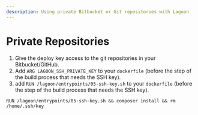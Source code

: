 ```yaml
---
description: Using private Bitbucket or Git repositories with Lagoon
---
```


# Private Repositories

1. Give the deploy key access to the git repositories in your Bitbucket/GitHub.
2. Add `ARG LAGOON_SSH_PRIVATE_KEY` to your `dockerfile` \(before the step of the build process that needs the SSH key\).
3. add `RUN /lagoon/entrypoints/05-ssh-key.sh` to your `dockerfile` \(before the step of the build process that needs the SSH key\).

`RUN /lagoon/entrypoints/05-ssh-key.sh && composer install && rm /home/.ssh/key`

